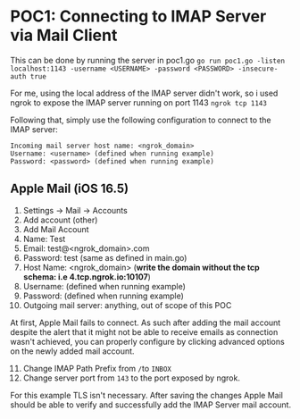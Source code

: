 # POC1: Connecting to IMAP Server via Mail Client

This can be done by running the server in poc1.go
`go run poc1.go -listen localhost:1143 -username <USERNAME> -password <PASSWORD> -insecure-auth true`

For me, using the local address of the IMAP server didn't work, so i used ngrok to expose the IMAP server running on port 1143
`ngrok tcp 1143`

Following that, simply use the following configuration to connect to the IMAP server:
```
Incoming mail server host name: <ngrok_domain>
Username: <username> (defined when running example)
Password: <password> (defined when running example)
```

## Apple Mail (iOS 16.5)

1. Settings -> Mail -> Accounts
2. Add account (other)
3. Add Mail Account
4. Name: Test
5. Email: test@<ngrok_domain>.com
6. Password: test (same as defined in main.go)
7. Host Name: <ngrok_domain> (**write the domain without the tcp schema: i.e 4.tcp.ngrok.io:10107**)
8. Username: <username> (defined when running example)
9. Password: <username> (defined when running example)
10. Outgoing mail server: anything, out of scope of this POC

At first, Apple Mail fails to connect. As such after adding the mail account despite the alert that it might not be able to receive emails as connection wasn't achieved, you can properly configure by clicking advanced options on the newly added mail account.

11. Change IMAP Path Prefix from `/`to `INBOX`
12. Change server port from `143` to the port exposed by ngrok.

For this example TLS isn't necessary. After saving the changes Apple Mail should be able to verify and successfully add the IMAP Server mail account.